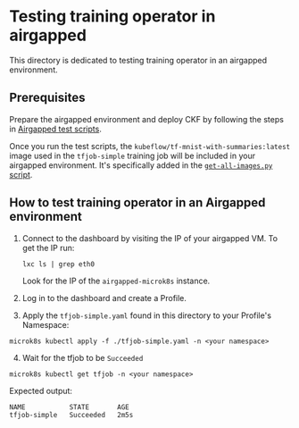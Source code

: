 # Testing training operator in airgapped

This directory is dedicated to testing training operator in an airgapped environment.

## Prerequisites

Prepare the airgapped environment and deploy CKF by following the steps in [Airgapped test scripts](../../README.md#testing-airgapped-installation).

Once you run the test scripts, the `kubeflow/tf-mnist-with-summaries:latest` image used in the `tfjob-simple` training job will be included in your airgapped environment. It's specifically added in the [`get-all-images.py` script](../../../../scripts/get-all-images.py).

## How to test training operator in an Airgapped environment
1. Connect to the dashboard by visiting the IP of your airgapped VM. To get the IP run:
    ```
    lxc ls | grep eth0
    ```
    Look for the IP of the `airgapped-microk8s` instance.

2. Log in to the dashboard and create a Profile.
3. Apply the `tfjob-simple.yaml` found in this directory to your Profile's Namespace:
```
microk8s kubectl apply -f ./tfjob-simple.yaml -n <your namespace>
```
4. Wait for the tfjob to be `Succeeded`
```
microk8s kubectl get tfjob -n <your namespace>
```
Expected output:
```
NAME           STATE       AGE
tfjob-simple   Succeeded   2m5s
```
